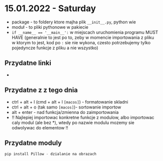 # 15.01.2022 - Saturday
- package - to foldery ktore majha plik `__init__.py`, python wie
- moduł - to pliki pythonowe w pakiecie
- `if __name__ == '__main__':` w miejscach uruchomienia programu MUST HAVE (generalnie to jest po to, zeby w momencie importowania z pliku w ktorym to jest, kod po `:` sie nie wykona, czesto potrzebujemy tylko pojedyncze funkcje z pliku a nie wszystko)
## Przydatne linki
- 

## Przydatne z z tego dnia
- ctrl + alt + l (cmd + alt + l `[macos]`) - formatowanie skladni
- ctrl + alt + o (tak samo `[macos]`)- sortowanie importow
- alt + enter - nad funkcja/zmienna do zaimportowania
- !! Najlepiej importowac konkretne funkcje z modulow, albo importowac caly modul (ale bez *), wtedy po nazwie modulu mozemy sie odwolywac do elementow !!



## Przydatne moduly
```python
pip install Pillow - dzialanie na obrazach
```
